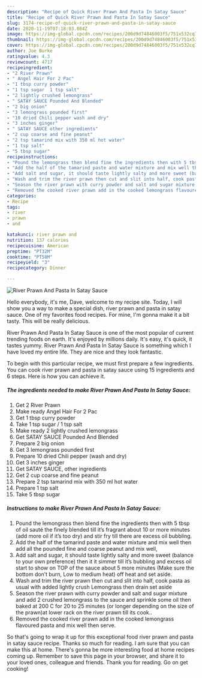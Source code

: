 ```yaml
---
description: "Recipe of Quick River Prawn And Pasta In Satay Sauce"
title: "Recipe of Quick River Prawn And Pasta In Satay Sauce"
slug: 3174-recipe-of-quick-river-prawn-and-pasta-in-satay-sauce
date: 2020-11-19T07:18:03.084Z
image: https://img-global.cpcdn.com/recipes/200d9d74846003f5/751x532cq70/river-prawn-and-pasta-in-satay-sauce-recipe-main-photo.jpg
thumbnail: https://img-global.cpcdn.com/recipes/200d9d74846003f5/751x532cq70/river-prawn-and-pasta-in-satay-sauce-recipe-main-photo.jpg
cover: https://img-global.cpcdn.com/recipes/200d9d74846003f5/751x532cq70/river-prawn-and-pasta-in-satay-sauce-recipe-main-photo.jpg
author: Joe Burke
ratingvalue: 4.3
reviewcount: 4717
recipeingredient:
- "2 River Prawn"
- " Angel Hair For 2 Pac"
- "1 tbsp curry powder"
- "1 tsp sugar  1 tsp salt"
- "2 lightly crushed lemongrass"
- " SATAY SAUCE Pounded And Blended"
- "2 big onion"
- "3 lemongrass pounded first"
- "10 dried Chili pepper wash and dry"
- "3 inches ginger"
- " SATAY SAUCE other ingredients"
- "2 cup coarse and fine peanut"
- "2 tsp tamarind mix with 350 ml hot water"
- "1 tsp salt"
- "5 tbsp sugar"
recipeinstructions:
- "Pound the lemongrass then blend fine the ingredients then with 5 tbsp of oil sauté the finely blended till it’s fragrant about 10 or more minutes (add more oil if it’s too dry) and stir fry till there are excess oil bubbling."
- "Add the half of the tamarind paste and water mixture and mix well then add all the pounded fine and coarse peanut and mix well,"
- "Add salt and sugar, it should taste lightly salty and more sweet (balance to your own preference) then it it simmer till it’s bubbling and excess oil start to show on TOP of the sauce about 5 more minutes (Make sure the bottom don’t burn, Low to medium heat) off heat and set aside."
- "Wash and trim the river prawn then cut and slit into half, cook pasta as usual with added lightly crush Lemongrass then drain set aside"
- "Season the river prawn with curry powder and salt and sugar mixture and add 2 crushed lemongrass to the sauce and sprinkle some oil then baked at 200 C for 20 to 25 minutes (or longer depending on the size of the prawn)at lower rack on the river prawn till its cook.."
- "Removed the cooked river prawn add in the cooked lemongrass flavoured pasta and mix well then serve."
categories:
- Recipe
tags:
- river
- prawn
- and

katakunci: river prawn and 
nutrition: 137 calories
recipecuisine: American
preptime: "PT32M"
cooktime: "PT58M"
recipeyield: "3"
recipecategory: Dinner

---
```



![River Prawn And Pasta In Satay Sauce](https://img-global.cpcdn.com/recipes/200d9d74846003f5/751x532cq70/river-prawn-and-pasta-in-satay-sauce-recipe-main-photo.jpg)

Hello everybody, it's me, Dave, welcome to my recipe site. Today, I will show you a way to make a special dish, river prawn and pasta in satay sauce. One of my favorites food recipes. For mine, I'm gonna make it a bit tasty. This will be really delicious.



River Prawn And Pasta In Satay Sauce is one of the most popular of current trending foods on earth. It's enjoyed by millions daily. It's easy, it's quick, it tastes yummy. River Prawn And Pasta In Satay Sauce is something which I have loved my entire life. They are nice and they look fantastic.


To begin with this particular recipe, we must first prepare a few ingredients. You can cook river prawn and pasta in satay sauce using 15 ingredients and 6 steps. Here is how you can achieve it.

<!--inarticleads1-->

##### The ingredients needed to make River Prawn And Pasta In Satay Sauce:

1. Get 2 River Prawn
1. Make ready  Angel Hair For 2 Pac
1. Get 1 tbsp curry powder
1. Take 1 tsp sugar / 1 tsp salt
1. Make ready 2 lightly crushed lemongrass
1. Get  SATAY SAUCE Pounded And Blended
1. Prepare 2 big onion
1. Get 3 lemongrass pounded first
1. Prepare 10 dried Chili pepper (wash and dry)
1. Get 3 inches ginger
1. Get  SATAY SAUCE, other ingredients
1. Get 2 cup coarse and fine peanut
1. Prepare 2 tsp tamarind mix with 350 ml hot water
1. Prepare 1 tsp salt
1. Take 5 tbsp sugar




<!--inarticleads2-->

##### Instructions to make River Prawn And Pasta In Satay Sauce:

1. Pound the lemongrass then blend fine the ingredients then with 5 tbsp of oil sauté the finely blended till it’s fragrant about 10 or more minutes (add more oil if it’s too dry) and stir fry till there are excess oil bubbling.
1. Add the half of the tamarind paste and water mixture and mix well then add all the pounded fine and coarse peanut and mix well,
1. Add salt and sugar, it should taste lightly salty and more sweet (balance to your own preference) then it it simmer till it’s bubbling and excess oil start to show on TOP of the sauce about 5 more minutes (Make sure the bottom don’t burn, Low to medium heat) off heat and set aside.
1. Wash and trim the river prawn then cut and slit into half, cook pasta as usual with added lightly crush Lemongrass then drain set aside
1. Season the river prawn with curry powder and salt and sugar mixture and add 2 crushed lemongrass to the sauce and sprinkle some oil then baked at 200 C for 20 to 25 minutes (or longer depending on the size of the prawn)at lower rack on the river prawn till its cook..
1. Removed the cooked river prawn add in the cooked lemongrass flavoured pasta and mix well then serve.




So that's going to wrap it up for this exceptional food river prawn and pasta in satay sauce recipe. Thanks so much for reading. I am sure that you can make this at home. There's gonna be more interesting food at home recipes coming up. Remember to save this page in your browser, and share it to your loved ones, colleague and friends. Thank you for reading. Go on get cooking!
